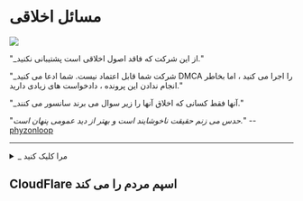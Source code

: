 # مسائل اخلاقی

[](https://codeberg.org/crimeflare/cloudflare-tor/media/branch/master/image/itsreallythatbad.jpg)
![](https://codeberg.org/crimeflare/cloudflare-tor/media/branch/master/image/telegram/c81238387627b4bfd3dcd60f56d41626.jpg)

"_از این شركت كه فاقد اصول اخلاقی است پشتیبانی نكنید."

"_شرکت شما قابل اعتماد نیست. شما ادعا می کنید DMCA را اجرا می کنید ، اما بخاطر انجام ندادن این پرونده ، دادخواست های زیادی دارید."

"_آنها فقط کسانی که اخلاق آنها را زیر سوال می برند سانسور می کنند."

"_حدس می زنم حقیقت ناخوشایند است و بهتر از دید عمومی پنهان است._" -- [phyzonloop](https://twitter.com/phyzonloop)


---


<details>
<summary> _ مرا کلیک کنید

## CloudFlare اسپم مردم را می کند
</summary>


Cloudflare ایمیل های اسپم را برای کاربران غیر Cloudflare ارسال می کند.

- فقط برای مشترکانی که انتخاب کرده اند ایمیل بفرستید
- هنگامی که کاربر می گوید "stop" ، ارسال ایمیل را متوقف کنید

ساده است. اما Cloudflare اهمیتی ندارد.
Cloudflare گفت با استفاده از خدمات خود [می تواند همه اسپم ها یا مهاجمین را متوقف کند](https://support.cloudflare.com/hc/en-us/articles/200170066-Will-activating-Cloudflare-stop-all-spammers-or-attackers- )
چگونه می توانیم بدون فعال کردن Cloudflare ، _Cloudflare spammers_ را متوقف کنیم؟


[](https://codeberg.org/crimeflare/cloudflare-tor/media/branch/master/image/cfspam01.jpg)
[](https://codeberg.org/crimeflare/cloudflare-tor/media/branch/master/image/cfspam03.jpg)
[](https://codeberg.org/crimeflare/cloudflare-tor/media/branch/master/image/cfspam02.jpg)
[](https://codeberg.org/crimeflare/cloudflare-tor/media/branch/master/image/cfspambrittany.jpg)
[](https://codeberg.org/crimeflare/cloudflare-tor/media/branch/master/image/cfspamtwtr.jpg)

<details>

---

<details>
<summary> _ مرا کلیک کنید

## بررسی کاربر را حذف کنید
</summary>


سانسور Cloudflare [بررسی های منفی](https://web.archive.org/web/20191116004046/https://www.trustpilot.com/reviews/5aa6ee0ed5a5700a7c8cf853). اگر متن _anti-Cloudflare_ را در توییتر ارسال می کنید ، فرصتی برای دریافت [پاسخ دادن](https://twitter.com/CloudflareHelp/status/1126051764917145601) از [کارمندان Cloudflare](cloudflare_inc/cloudflare_members.txt) با "_[نه ، این نیست](PEOPLE.md) _ "پیام. اگر نظر منفی را در هر سایت نقد ارسال کنید ، آنها سعی خواهند کرد [سانسور کنند](https://twitter.com/phyzonloop/status/1178836176985366529) [it](https://twitter.com/dxgl_org/status/1178722159432220672 )


[](https://codeberg.org/crimeflare/cloudflare-tor/media/branch/master/image/cfcenrev_01.jpg)
[](https://codeberg.org/crimeflare/cloudflare-tor/media/branch/master/image/cfcenrev_02.jpg)
[](https://codeberg.org/crimeflare/cloudflare-tor/media/branch/master/image/cfcenrev_03.jpg)

<details>

---

<details>
<summary> _ مرا کلیک کنید

## کاربران Doxxing
</summary>


Cloudflare [مشکل آزار و اذیت] گسترده (https://web.archive.org/web/20171024040313/http://www.businessinsider.com/cloudflare-ceo-suggests-people-who-report-online-abuse-use -fake-names-2017-5).
Cloudflare [اطلاعات شخصی را به اشتراک می گذارد](https://archive.ph/ePdvi) از کسانی که [که](https://twitter.com/ZJemptv/status/898299709634248704) [شکایت کنید](https://twitter.com/TinyPirate/status/554718958176067584) [درباره](https://twitter.com/remembrancermx/status/1010329041235148802) [میزبان](https://twitter.com/Bridaguy/status/915003769280172037) [sites](https://twitter .com/HelloAndrew/status/897260208845500416). آنها گاهی از شما می خواهند تأمین كنید
شناسه واقعی شما اگر نمی خواهید مورد آزار و اذیت قرار گیرید ، [مورد حمله قرار دهید](https://twitter.com/NiteShade925/status/1158469203420205056) ، [swatted](https://boingboing.net/2015/01/19/invasion-boards -set-out-to-rui.html) یا [کشته شده](https://twitter.com/RusEmbUSA/status/1187363092793040901) ، بهتر است از وب سایت های Cloudflared دوری کنید.


[](https://codeberg.org/crimeflare/cloudflare-tor/media/branch/master/image/cfdox_what.jpg)
[](https://codeberg.org/crimeflare/cloudflare-tor/media/branch/master/image/cfdox_swat.jpg)
[](https://codeberg.org/crimeflare/cloudflare-tor/media/branch/master/image/cfdox_kill.jpg)
[](https://codeberg.org/crimeflare/cloudflare-tor/media/branch/master/image/cfdox_threat.jpg)
[](https://codeberg.org/crimeflare/cloudflare-tor/media/branch/master/image/cfdox_dox.jpg)
[](https://codeberg.org/crimeflare/cloudflare-tor/media/branch/master/image/cfdox_ex1.jpg)
[](https://codeberg.org/crimeflare/cloudflare-tor/media/branch/master/image/cfdox_ex2.jpg)

<details>

---

<جزئیات>
<summary> _ مرا کلیک کنید

## وکالت شرکت از کمکهای خیریه
</summary>


CloudFlare برای درخواست های خیرخواهانه در حال درخواست (https://web.archive.org/web/20191112033605/https://opencollective.com/cloudflarecollective#section-about) است. کاملاً وحشتناک است که یک شرکت آمریکایی در کنار سازمان های غیرانتفاعی که دلایل خوبی دارند درخواست خیریه می کند. اگر دوست دارید [مسدود کردن افراد یا هدر رفتن وقت دیگران](PEOPLE.md) ، ممکن است بخواهید برخی از پیتزا ها را برای کارمندان Cloudflare سفارش دهید.


[](https://codeberg.org/crimeflare/cloudflare-tor/media/branch/master/image/cfdonate.jpg)

<details>

---

<جزئیات>
<summary> _ مرا کلیک کنید

## سایتهای خاتمه
</summary>


اگر سایت شما _ به طور ناگهانی پایین بیاید چه خواهید کرد؟ گزارشهایی وجود دارد مبنی بر این که Cloudflare در حال حذف است (در حال حذف) (https://twitter.com/stefan_eady/status/1126033791267426304) [کاربر](https://twitter.com/derivativeburke/status/903755267053117440) [پیکربندی](https://twitter.com/lordscarlet/status/1046785164792205314) یا [خدمات متوقف بدون هشدار](https://twitter.com/svolentin/status/1227324408475344896) ، [سکوت](https://twitter.com/BlnaryMlke/status/1194339461984854018). ما پیشنهاد می کنیم [ارائه دهنده بهتر](what-to-do.md) را پیدا کنید.

[](https://codeberg.org/crimeflare/cloudflare-tor/media/branch/master/image/cftmnt.jpg)

<details>

---

<جزئیات>
<summary> _ مرا کلیک کنید

## تبعیض فروشنده فروشنده
</summary>


CloudFlare به افرادی که از Firefox استفاده می کنند در حالی که رفتار خصمانه ای را به کاربران مرورگر غیر Tor در تور انجام می دهد ، ترجیح می دهد.
کاربران تور که به درستی از اجرای جاوا اسکریپت غیر آزاد امتناع ورزند ، نیز با رفتار خصمانه ای روبرو می شوند.
این نابرابری دسترسی یک سوء استفاده بی طرف شبکه و سوءاستفاده از قدرت است.

[](https://codeberg.org/crimeflare/cloudflare-tor/media/branch/master/image/browdifftbcx.gif)

- سمت چپ: `مرورگر Tor" ، سمت راست: "Chrome". همان آدرس IP

[](https://codeberg.org/crimeflare/cloudflare-tor/media/branch/master/image/browserdiff.jpg)

- سمت چپ: `[مرورگر Tor] Javascript غیرفعال ، کوکی فعال است
- درست: `[Chrome] Javascript فعال شده ، کوکی غیرفعال شده است

[](https://codeberg.org/crimeflare/cloudflare-tor/media/branch/master/image/cfsiryoublocked.jpg)

- QuteBrowser (مرورگر جزئی) بدون Tor (Clearnet IP)

| *** مرورگر *** | *** درمان دسترسی *** |
| --- | --- |
| مرورگر Tor (جاوا اسکریپت فعال شده) | دسترسی مجاز است
| Firefox (جاوا اسکریپت فعال شده) | دسترسی تخریب شده |
| Chromium (جاوا اسکریپت فعال است) | دسترسی تخریب شده است (Google recCAPTCHA را هل می دهد) |
| Chromium یا Firefox (جاوا اسکریپت غیرفعال است) | دسترسی رد شد (فشار می آورد * شکسته * Google reCAPTCHA) |
| Chromium یا Firefox (کوکی غیرفعال است) | دسترسی رد شد |
| QuteBrowser | دسترسی رد شد |
| سیاهگوش | دسترسی رد شد |
| w3m | دسترسی رد شد |
| wget | دسترسی رد شد |


"_چرا برای حل چالش آسان از دکمه صوتی استفاده نمی کنید؟"

بله ، دکمه صوتی وجود دارد ، اما _always_ [کار نمی کند Tor](https://trac.torproject.org/projects/tor/ticket/23840). این پیام را هنگام کلیک بر روی آن دریافت خواهید کرد:

```
بعدا دوباره تلاش کنید
رایانه یا شبکه شما ممکن است سؤالات خودکار را ارسال کند.
برای محافظت از کاربران خود ، ما اکنون نمی توانیم درخواست شما را پردازش کنیم.
برای اطلاعات بیشتر به صفحه راهنمای ما مراجعه کنید
```

<details>

---

<جزئیات>
<summary> _ مرا کلیک کنید

## سرکوب رای دهنده
</summary>


رأی دهندگان در ایالت های ایالات متحده برای رای گیری نهایی از طریق وب سایت وزیر امور خارجه در ایالت سکونت خود ثبت نام می کنند.
دفاتر وزیر امور خارجه تحت کنترل جمهوریخواه با سرکوب وب سایت وزیر امور خارجه از طریق Cloudflare در سرکوب رای دهندگان شرکت می کنند.
رفتار خصمانه Cloudflare با کاربران Tor ، موقعیت MITM آن به عنوان یک نقطه متمرکز نظارت جهانی و نقش مضر آن در کل
رأی دهندگان آینده نگر تمایلی به ثبت نام ندارند. به ویژه لیبرال ها تمایل دارند که حریم خصوصی را در آغوش بگیرند. فرم های ثبت نام رای دهندگان اطلاعات حساس راجع به تکیه سیاسی رای دهنده ، آدرس فیزیکی شخصی ، شماره تأمین اجتماعی و تاریخ تولد جمع آوری می کنند.
اکثر ایالت ها فقط یک زیر مجموعه از این اطلاعات را در دسترس عموم قرار می دهند ، اما Cloudflare وقتی اطلاعات شخصی را برای ثبت رأی می دهد *** همه *** را مشاهده می کند.

توجه داشته باشید که ثبت مقاله ، Cloudflare را دور نمی زند ، زیرا کارمندان کارمندان برای وارد کردن داده های وزیر خارجه احتمالاً از این موارد استفاده می کنند
وب سایت Cloudflare برای وارد کردن داده ها.

[](https://codeberg.org/crimeflare/cloudflare-tor/media/branch/master/image/cfvotm_01.jpg)
[](https://codeberg.org/crimeflare/cloudflare-tor/media/branch/master/image/cfvotm_02.jpg)

- Change.org یک وب سایت معروف برای جمع آوری آرا و اقدام است. "[مردم در همه جا کارزارها را شروع می کنند ، حامیان خود را بسیج می کنند و با تصمیم گیرندگان برای هدایت راه حل ها همکاری می کنند.](https://web.archive.org/web/20200206120027/https://www.change.org/about)"
متأسفانه ، بسیاری از افراد به دلیل فیلتر تهاجمی Cloudflare به هیچ وجه نمی توانند change.org را مشاهده کنند. آنها از امضای طومار منع شده اند ، بنابراین آنها را از یک روند دموکراتیک محروم می کنند. استفاده از سایر پلتفرم های بدون ابر مانند [OpenPetition](https://www.openpetition.eu/content/about_us) به رفع مشکل کمک می کند.

[](https://codeberg.org/crimeflare/cloudflare-tor/media/branch/master/image/changeorgasn.jpg)
[](https://codeberg.org/crimeflare/cloudflare-tor/media/branch/master/image/changeorgtor.jpg)

- "[پروژه آتنی] Cloudflare (https://www.cloudflare.com/athenian/)" محافظت رایگان در سطح سازمانی را به وب سایتهای انتخاباتی ایالتی و محلی ارائه می دهد. آنها گفتند: "مؤلفان مؤسسه آنها می توانند به اطلاعات انتخابات و ثبت نام رأی دهندگان دسترسی پیدا کنند" ، اما این یک دروغ است زیرا بسیاری از مردم به هیچ وجه نمی توانند سایت را مرور کنند.

<details>

---

<details>
<summary> _ مرا کلیک کنید

## نادیده گرفتن ترجیح کاربر
</summary>


اگر چیزی را نپذیرفتید ، انتظار دارید که هیچ نامه ای در مورد آن دریافت نکنید. Cloudflare ترجیح کاربر را نادیده گرفته و داده های خود را با شرکت های شخص ثالث [بدون رضایت مشتری] به اشتراک بگذارید (https://twitter.com/thexpaw/status/1108424723233419264). اگر از برنامه رایگان آنها استفاده می کنید ، گاهی اوقات برای شما درخواست ارسال اشتراک ماهیانه به شما ایمیل ارسال می کنند.

[](https://codeberg.org/crimeflare/cloudflare-tor/media/branch/master/image/cfviopl_tp.jpg)

<details>

---

<جزئیات>
<summary> _ مرا کلیک کنید

## در مورد حذف داده های کاربر دروغ می گوید
</summary>


مطابق با این [وبلاگ مشتری سابق Cloudflare](https://shkspr.mobi/blog/2019/11/can-you-trust-cloudflare-with-your-personal-data/) ، Cloudflare در مورد حذف حساب کاربری دروغ می گوید. امروزه ، بسیاری از [شرکت ها داده های شما را نگه می دارند](https://justdeleteme.xyz/) پس از بستن یا حذف حساب خود. بسیاری از شرکت های خوب در سیاست حفظ حریم خصوصی خود از آن یاد می کنند. ابر ابر؟ نه

```
2019-08-05 CloudFlare برای من تأیید کرد که حساب من را حذف کرده اند.
2019-10-02 ایمیلی از CloudFlare دریافت کردم "زیرا من مشتری هستم"
```

Cloudflare در مورد کلمه "حذف" اطلاعی نداشت. اگر واقعاً _removed_ است ، چرا این مشتری سابق یک ایمیل دریافت کرده است؟ وی همچنین خاطرنشان كرد كه سیاست حفظ حریم خصوصی Cloudflare در مورد آن اشاراتی ندارد.

```
خط مشی رازداری جدید آنها هیچ گونه اشارتی به حفظ داده ها برای یک سال نمی کند.
```

[](https://codeberg.org/crimeflare/cloudflare-tor/media/branch/master/image/cfviopl_notdel.jpg)

چگونه می توانید به Cloudflare اعتماد کنید [اگر خط مشی رازداری آنها LIE است](https://twitter.com/daviddlow/status/1197787135526555648)؟

<details>

---

<جزئیات>
<summary> _ مرا کلیک کنید

## اطلاعات شخصی خود را حفظ کنید
</summary>


حذف حساب Cloudflare [سطح سخت] است (https://justdeleteme.xyz/).

```
با استفاده از دسته "حساب" ، بلیط پشتیبانی را ارسال کنید ،
و درخواست حذف حساب در متن پیام.
قبل از درخواست حذف ، نباید دامنه یا کارت اعتباری متصل به حساب خود داشته باشید.
```

شما [این ایمیل تأیید را دریافت خواهید کرد](https://twitter.com/originalesushi/status/1199041528414527495).

[](https://codeberg.org/crimeflare/cloudflare-tor/media/branch/master/image/cf_deleteandkeep.jpg)

"ما پردازش درخواست حذف شما را شروع کرده ایم" اما "ما همچنان اطلاعات شخصی شما را ذخیره خواهیم کرد".

آیا می توانید به این "اعتماد" کنید؟

<details>

---

## لطفا به صفحه بعدی ادامه دهید: "[Vooud Clare Flare](../PEOPLE.md)"

[](https://codeberg.org/crimeflare/cloudflare-tor/media/branch/master/image/freemoldybread.jpg)
[](https://codeberg.org/crimeflare/cloudflare-tor/media/branch/master/image/cfisnotanoption.jpg)
